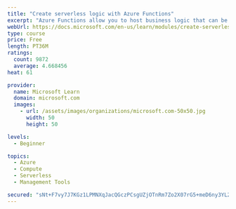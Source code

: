 ```yaml
---
title: "Create serverless logic with Azure Functions"
excerpt: "Azure Functions allow you to host business logic that can be executed without managing or provisioning server infrastructure"
webUrl: https://docs.microsoft.com/en-us/learn/modules/create-serverless-logic-with-azure-functions/
type: course
price: Free
length: PT36M
ratings:
  count: 9872
  average: 4.668456
heat: 61

provider:
  name: Microsoft Learn
  domain: microsoft.com
  images:
    - url: /assets/images/organizations/microsoft.com-50x50.jpg
      width: 50
      height: 50

levels:
  - Beginner

topics:
  - Azure
  - Compute
  - Serverless
  - Management Tools

secured: "sNt+F7vy7J7KGz1LPMNXqJacQGczPCsgUZjOTnRm7Zo2X07rG5+meD6ny3YL2JTkUy0ifkcD2A56250uxhL01DlXUS4f48+2+8B71Ws1592ow7V+y1kjdwlT171yFM/Hsu8IlZLbBtnVtuzZ91tMaAXNZ/e6PrAuLwU9fnfpuIdEmlO7y2W2V6Btty0jccPUUPo3ob6ObVzAYeEvvv6WzwS2ryei6axNxu1sHJzoxp7/T+Lakaf09cr1862J/t+nVBB8xSKbxJ9Ydj7ZZHWH5BUxXLh5TSwD2j7Of5fFMYhtU5WT4FcG/DFy2D3k2hY8HueJPI0UPpjnHsixPoY39qCjc5HTs38xBJ7JqY2ycBxYISmRTXcmqvZ39z9SLFRaIzNWAsRu1hjBw3uD8cUElq4Q8erIE9/7nEymUoQeqg0=;GD+jd4bWi3GKymYCg3ujuw=="
---
```


